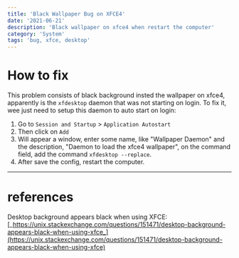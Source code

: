 ```yaml
---
title: 'Black Wallpaper Bug on XFCE4'
date: '2021-06-21'
description: 'Black wallpaper on xfce4 when restart the computer'
category: 'System'
tags: 'bug, xfce, desktop'
---
```


# How to fix

This problem consists of black background insted the wallpaper on xfce4, apparently is the `xfdesktop` daemon that was not starting on login. To fix it, wee just need to setup this daemon to auto start on login:


1. Go to `Session and Startup` > `Application Autostart`
2. Then click on `Add`
3. Will appear a window, enter some name, like "Wallpaper Daemon" and the description, "Daemon to load the xfce4 wallpaper", on the command field, add the command `xfdesktop --replace`.
4. After save the config, restart the computer.

---

# references

Desktop background appears black when using XFCE: [_https://unix.stackexchange.com/questions/151471/desktop-background-appears-black-when-using-xfce_](https://unix.stackexchange.com/questions/151471/desktop-background-appears-black-when-using-xfce)
